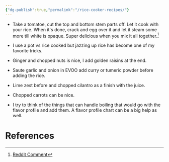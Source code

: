 ```yaml
---
{"dg-publish":true,"permalink":"/rice-cooker-recipes/"}
---
```


- Take a tomatoe, cut the top and bottom stem parts off. Let it cook with your rice. When it's done, crack and egg over it and let it steam some more till white is opaque. Super delicious when you mix it all together.[^1]
- I use a pot vs rice cooked but jazzing up rice has become one of my favorite tricks.

- Ginger and chopped nuts is nice, I add golden raisins at the end.

- Saute garlic and onion in EVOO add curry or tumeric powder before adding the rice.

- Lime zest before and chopped cilantro as a finish with the juice.

- Chopped carrots can be nice.

- I try to think of the things that can handle boiling that would go with the flavor profile and add them. A flavor profile chart can be a big help as well.




# References
[^1]: [Reddit Comment](https://www.reddit.com/r/Cooking/comments/e3loke/comment/f93ugk4/?utm_source=share&utm_medium=mweb3x&utm_name=mweb3xcss&utm_term=1&utm_content=share_button)